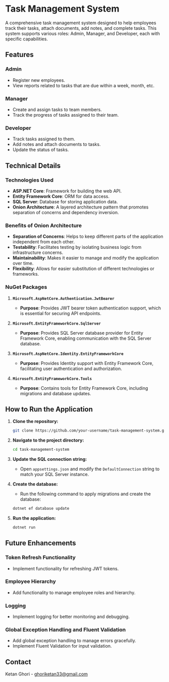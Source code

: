 # Task Management System

A comprehensive task management system designed to help employees track their tasks, attach documents, add notes, and complete tasks. This system supports various roles: Admin, Manager, and Developer, each with specific capabilities.

## Features

### Admin
- Register new employees.
- View reports related to tasks that are due within a week, month, etc.

### Manager
- Create and assign tasks to team members.
- Track the progress of tasks assigned to their team.

### Developer
- Track tasks assigned to them.
- Add notes and attach documents to tasks.
- Update the status of tasks.

## Technical Details

### Technologies Used
- **ASP.NET Core**: Framework for building the web API.
- **Entity Framework Core**: ORM for data access.
- **SQL Server**: Database for storing application data.
- **Onion Architecture**: A layered architecture pattern that promotes separation of concerns and dependency inversion.

### Benefits of Onion Architecture
- **Separation of Concerns**: Helps to keep different parts of the application independent from each other.
- **Testability**: Facilitates testing by isolating business logic from infrastructure concerns.
- **Maintainability**: Makes it easier to manage and modify the application over time.
- **Flexibility**: Allows for easier substitution of different technologies or frameworks.

### NuGet Packages
1. **`Microsoft.AspNetCore.Authentication.JwtBearer`**
   - **Purpose**: Provides JWT bearer token authentication support, which is essential for securing API endpoints.
   
2. **`Microsoft.EntityFrameworkCore.SqlServer`**
   - **Purpose**: Provides SQL Server database provider for Entity Framework Core, enabling communication with the SQL Server database.
   
3. **`Microsoft.AspNetCore.Identity.EntityFrameworkCore`**
   - **Purpose**: Provides Identity support with Entity Framework Core, facilitating user authentication and authorization.
   
4. **`Microsoft.EntityFrameworkCore.Tools`**
   - **Purpose**: Contains tools for Entity Framework Core, including migrations and database updates.

## How to Run the Application

1. **Clone the repository:**

    ```bash
    git clone https://github.com/your-username/task-management-system.git
    ```

2. **Navigate to the project directory:**

    ```bash
    cd task-management-system
    ```

3. **Update the SQL connection string:**
   - Open `appsettings.json` and modify the `DefaultConnection` string to match your SQL Server instance.

4. **Create the database:**
   - Run the following command to apply migrations and create the database:

    ```bash
    dotnet ef database update
    ```

5. **Run the application:**

    ```bash
    dotnet run
    ```

## Future Enhancements

### Token Refresh Functionality
- Implement functionality for refreshing JWT tokens.

### Employee Hierarchy
- Add functionality to manage employee roles and hierarchy.

### Logging
- Implement logging for better monitoring and debugging.

### Global Exception Handling and Fluent Validation
- Add global exception handling to manage errors gracefully.
- Implement Fluent Validation for input validation.

## Contact

Ketan Ghori - [ghoriketan33@gmail.com](mailto:your-email@example.com)